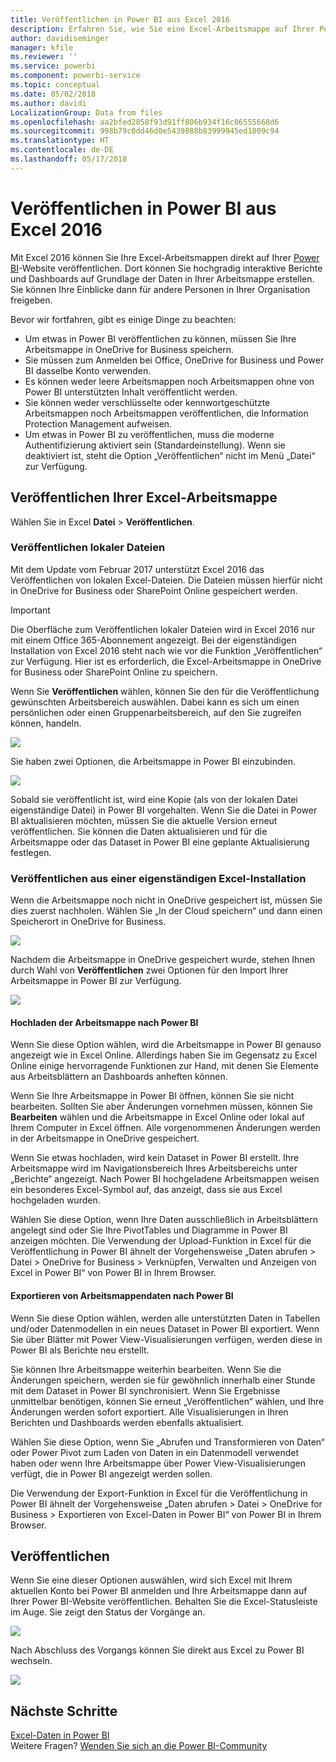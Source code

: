 ```yaml
---
title: Veröffentlichen in Power BI aus Excel 2016
description: Erfahren Sie, wie Sie eine Excel-Arbeitsmappe auf Ihrer Power BI-Website veröffentlichen.
author: davidiseminger
manager: kfile
ms.reviewer: ''
ms.service: powerbi
ms.component: powerbi-service
ms.topic: conceptual
ms.date: 05/02/2018
ms.author: davidi
LocalizationGroup: Data from files
ms.openlocfilehash: aa2bfed2858f93d91ff806b934f16c06555668d6
ms.sourcegitcommit: 998b79c0dd46d0e5439888b83999945ed1809c94
ms.translationtype: HT
ms.contentlocale: de-DE
ms.lasthandoff: 05/17/2018
---
```

# <a name="publish-to-power-bi-from-excel-2016"></a>Veröffentlichen in Power BI aus Excel 2016
Mit Excel 2016 können Sie Ihre Excel-Arbeitsmappen direkt auf Ihrer [Power BI](https://powerbi.microsoft.com)-Website veröffentlichen. Dort können Sie hochgradig interaktive Berichte und Dashboards auf Grundlage der Daten in Ihrer Arbeitsmappe erstellen. Sie können Ihre Einblicke dann für andere Personen in Ihrer Organisation freigeben.

Bevor wir fortfahren, gibt es einige Dinge zu beachten:

* Um etwas in Power BI veröffentlichen zu können, müssen Sie Ihre Arbeitsmappe in OneDrive for Business speichern.
* Sie müssen zum Anmelden bei Office, OneDrive for Business und Power BI dasselbe Konto verwenden.
* Es können weder leere Arbeitsmappen noch Arbeitsmappen ohne von Power BI unterstützten Inhalt veröffentlicht werden.
* Sie können weder verschlüsselte oder kennwortgeschützte Arbeitsmappen noch Arbeitsmappen veröffentlichen, die Information Protection Management aufweisen.
* Um etwas in Power BI zu veröffentlichen, muss die moderne Authentifizierung aktiviert sein (Standardeinstellung). Wenn sie deaktiviert ist, steht die Option „Veröffentlichen“ nicht im Menü „Datei“ zur Verfügung.

## <a name="to-publish-your-excel-workbook"></a>Veröffentlichen Ihrer Excel-Arbeitsmappe
Wählen Sie in Excel **Datei** > **Veröffentlichen**.

### <a name="local-file-publishing"></a>Veröffentlichen lokaler Dateien
Mit dem Update vom Februar 2017 unterstützt Excel 2016 das Veröffentlichen von lokalen Excel-Dateien. Die Dateien müssen hierfür nicht in OneDrive for Business oder SharePoint Online gespeichert werden.

> [!IMPORTANT]
> Die Oberfläche zum Veröffentlichen lokaler Dateien wird in Excel 2016 nur mit einem Office 365-Abonnement angezeigt. Bei der eigenständigen Installation von Excel 2016 steht nach wie vor die Funktion „Veröffentlichen“ zur Verfügung. Hier ist es erforderlich, die Excel-Arbeitsmappe in OneDrive for Business oder SharePoint Online zu speichern.
> 
> 

Wenn Sie **Veröffentlichen** wählen, können Sie den für die Veröffentlichung gewünschten Arbeitsbereich auswählen. Dabei kann es sich um einen persönlichen oder einen Gruppenarbeitsbereich, auf den Sie zugreifen können, handeln.

![](media/service-publish-from-excel/pbi_choose_workspace.png)

Sie haben zwei Optionen, die Arbeitsmappe in Power BI einzubinden.

![](media/service-publish-from-excel/pbi_uploadexport3.png)

Sobald sie veröffentlicht ist, wird eine Kopie (als von der lokalen Datei eigenständige Datei) in Power BI vorgehalten. Wenn Sie die Datei in Power BI aktualisieren möchten, müssen Sie die aktuelle Version erneut veröffentlichen. Sie können die Daten aktualisieren und für die Arbeitsmappe oder das Dataset in Power BI eine geplante Aktualisierung festlegen.

### <a name="publishing-from-excel-standalone"></a>Veröffentlichen aus einer eigenständigen Excel-Installation
Wenn die Arbeitsmappe noch nicht in OneDrive gespeichert ist, müssen Sie dies zuerst nachholen. Wählen Sie „In der Cloud speichern“ und dann einen Speicherort in OneDrive for Business.

![](media/service-publish-from-excel/pbi_savetoonedrive2.png)

Nachdem die Arbeitsmappe in OneDrive gespeichert wurde, stehen Ihnen durch Wahl von **Veröffentlichen** zwei Optionen für den Import Ihrer Arbeitsmappe in Power BI zur Verfügung.

![](media/service-publish-from-excel/pbi_uploadexport2.png)

#### <a name="upload-your-workbook-to-power-bi"></a>Hochladen der Arbeitsmappe nach Power BI
Wenn Sie diese Option wählen, wird die Arbeitsmappe in Power BI genauso angezeigt wie in Excel Online. Allerdings haben Sie im Gegensatz zu Excel Online einige hervorragende Funktionen zur Hand, mit denen Sie Elemente aus Arbeitsblättern an Dashboards anheften können.

Wenn Sie Ihre Arbeitsmappe in Power BI öffnen, können Sie sie nicht bearbeiten. Sollten Sie aber Änderungen vornehmen müssen, können Sie **Bearbeiten** wählen und die Arbeitsmappe in Excel Online oder lokal auf Ihrem Computer in Excel öffnen. Alle vorgenommenen Änderungen werden in der Arbeitsmappe in OneDrive gespeichert.

Wenn Sie etwas hochladen, wird kein Dataset in Power BI erstellt. Ihre Arbeitsmappe wird im Navigationsbereich Ihres Arbeitsbereichs unter „Berichte“ angezeigt. Nach Power BI hochgeladene Arbeitsmappen weisen ein besonderes Excel-Symbol auf, das anzeigt, dass sie aus Excel hochgeladen wurden.

Wählen Sie diese Option, wenn Ihre Daten ausschließlich in Arbeitsblättern angelegt sind oder Sie Ihre PivotTables und Diagramme in Power BI anzeigen möchten.
Die Verwendung der Upload-Funktion in Excel für die Veröffentlichung in Power BI ähnelt der Vorgehensweise „Daten abrufen > Datei > OneDrive for Business > Verknüpfen, Verwalten und Anzeigen von Excel in Power BI“ von Power BI in Ihrem Browser.

#### <a name="export-workbook-data-to-power-bi"></a>Exportieren von Arbeitsmappendaten nach Power BI
Wenn Sie diese Option wählen, werden alle unterstützten Daten in Tabellen und/oder Datenmodellen in ein neues Dataset in Power BI exportiert. Wenn Sie über Blätter mit Power View-Visualisierungen verfügen, werden diese in Power BI als Berichte neu erstellt.

Sie können Ihre Arbeitsmappe weiterhin bearbeiten. Wenn Sie die Änderungen speichern, werden sie für gewöhnlich innerhalb einer Stunde mit dem Dataset in Power BI synchronisiert. Wenn Sie Ergebnisse unmittelbar benötigen, können Sie erneut „Veröffentlichen“ wählen, und Ihre Änderungen werden sofort exportiert. Alle Visualisierungen in Ihren Berichten und Dashboards werden ebenfalls aktualisiert.

Wählen Sie diese Option, wenn Sie „Abrufen und Transformieren von Daten“ oder Power Pivot zum Laden von Daten in ein Datenmodell verwendet haben oder wenn Ihre Arbeitsmappe über Power View-Visualisierungen verfügt, die in Power BI angezeigt werden sollen.

Die Verwendung der Export-Funktion in Excel für die Veröffentlichung in Power BI ähnelt der Vorgehensweise „Daten abrufen > Datei > OneDrive for Business > Exportieren von Excel-Daten in Power BI“ von Power BI in Ihrem Browser.

## <a name="publishing"></a>Veröffentlichen
Wenn Sie eine dieser Optionen auswählen, wird sich Excel mit Ihrem aktuellen Konto bei Power BI anmelden und Ihre Arbeitsmappe dann auf Ihrer Power BI-Website veröffentlichen. Behalten Sie die Excel-Statusleiste im Auge. Sie zeigt den Status der Vorgänge an.

![](media/service-publish-from-excel/pbi_publishingstatus.png)

Nach Abschluss des Vorgangs können Sie direkt aus Excel zu Power BI wechseln.

![](media/service-publish-from-excel/pbi_gotopbi.png)

## <a name="next-steps"></a>Nächste Schritte
[Excel-Daten in Power BI](service-excel-workbook-files.md)  
Weitere Fragen? [Wenden Sie sich an die Power BI-Community](http://community.powerbi.com/)

